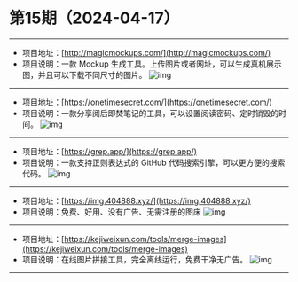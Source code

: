 # 第15期（2024-04-17）

---
- 项目地址：[http://magicmockups.com/](http://magicmockups.com/)
- 项目说明：一款 Mockup 生成工具。上传图片或者网址，可以生成真机展示图，并且可以下载不同尺寸的图片。
![img](/weekly/static/images/2024-04-17/1713319283.png)
---
- 项目地址：[https://onetimesecret.com/](https://onetimesecret.com/)
- 项目说明：一款分享阅后即焚笔记的工具，可以设置阅读密码、定时销毁的时间。
![img](/weekly/static/images/2024-04-17/1713322333.png)
---
- 项目地址：[https://grep.app/](https://grep.app/)
- 项目说明：一款支持正则表达式的 GitHub 代码搜索引擎，可以更方便的搜索代码。
![img](/weekly/static/images/2024-04-17/1713322506.png)
---
- 项目地址：[https://img.404888.xyz/](https://img.404888.xyz/)
- 项目说明：免费、好用、没有广告、无需注册的图床
![img](/weekly/static/images/2024-04-17/1713341994.png)
---
- 项目地址：[https://kejiweixun.com/tools/merge-images](https://kejiweixun.com/tools/merge-images)
- 项目说明：在线图片拼接工具，完全离线运行，免费干净无广告。
![img](/weekly/static/images/2024-04-17/1713343300.png)
---